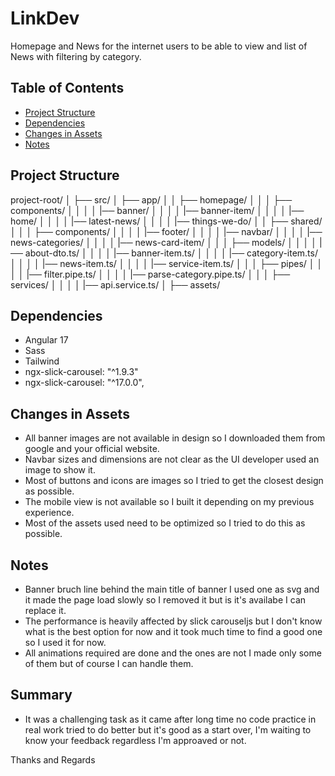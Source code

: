 # LinkDev

Homepage and News for the internet users to be able to view and list of News
with filtering by category.

## Table of Contents

- [Project Structure](#project-structure)
- [Dependencies](#dependencies)
- [Changes in Assets](#changes-in-assets)
- [Notes](#notes)

## Project Structure

project-root/
│
├── src/
│ ├── app/
│ │ ├── homepage/
│ │ │ ├── components/
│ │ │ │ |── banner/
│ │ │ │ |── banner-item/
│ │ │ │ |── home/
│ │ │ │ |── latest-news/
│ │ │ │ |── things-we-do/
│ │ ├── shared/
│ │ │ ├── components/
│ │ │ │ |── footer/
│ │ │ │ |── navbar/
│ │ │ │ |── news-categories/
│ │ │ │ |── news-card-item/
│ │ │ ├── models/
│ │ │ │ |── about-dto.ts/
│ │ │ │ |── banner-item.ts/
│ │ │ │ |── category-item.ts/
│ │ │ │ |── news-item.ts/
│ │ │ │ |── service-item.ts/
│ │ │ ├── pipes/
│ │ │ │ |── filter.pipe.ts/
│ │ │ │ |── parse-category.pipe.ts/
│ │ │ ├── services/
│ │ │ │ |── api.service.ts/
│ ├── assets/

## Dependencies

- Angular 17
- Sass
- Tailwind
- ngx-slick-carousel: "^1.9.3"
- ngx-slick-carousel: "^17.0.0",

## Changes in Assets

- All banner images are not available in design so I downloaded them from google and your official website.
- Navbar sizes and dimensions are not clear as the UI developer used an image to show it.
- Most of buttons and icons are images so I tried to get the closest design as possible.
- The mobile view is not available so I built it depending on my previous experience.
- Most of the assets used need to be optimized so I tried to do this as possible.

## Notes

- Banner bruch line behind the main title of banner I used one as svg and it made the page load slowly so I removed it but is it's availabe I can replace it.
- The performance is heavily affected by slick carouseljs but I don't know what is the best option for now
  and it took much time to find a good one so I used it for now.
- All animations required are done and the ones are not I made only some of them but of course I can handle them.

## Summary

- It was a challenging task as it came after long time no code practice in real work tried to do better but it's good as a start over, I'm waiting to know your feedback regardless I'm approaved or not.

Thanks and Regards
